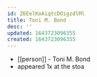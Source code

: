 ```yaml
---
id: Z6EelKoAiqtcDOigzdlMl
title: Toni M. Bond
desc: ''
updated: 1643723096355
created: 1643723096355
---
```



- [[person]] - Toni M. Bond
- appeared 1x at the stoa
